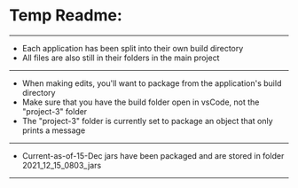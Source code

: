 # Temp Readme:
--------------------------------------------------------------------------------------------
- Each application has been split into their own build directory
- All files are also still in their folders in the main project
--------------------------------------------------------------------------------------------
- When making edits, you'll want to package from the application's build directory
- Make sure that you have the build folder open in vsCode, not the "project-3" folder
- The "project-3" folder is currently set to package an object that only prints a message
--------------------------------------------------------------------------------------------
- Current-as-of-15-Dec jars have been packaged and are stored in folder 2021_12_15_0803_jars
--------------------------------------------------------------------------------------------